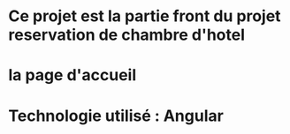 # Ce projet est la partie front du projet reservation de chambre d'hotel
# la page d'accueil
# Technologie utilisé : Angular


